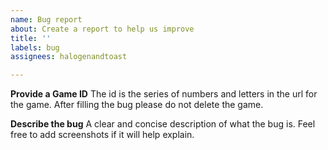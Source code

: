 ```yaml
---
name: Bug report
about: Create a report to help us improve
title: ''
labels: bug
assignees: halogenandtoast

---
```


**Provide a Game ID**
The id is the series of numbers and letters in the url for the game. After filling the bug please do not delete the game.

**Describe the bug**
A clear and concise description of what the bug is. Feel free to add screenshots if it will help explain.
